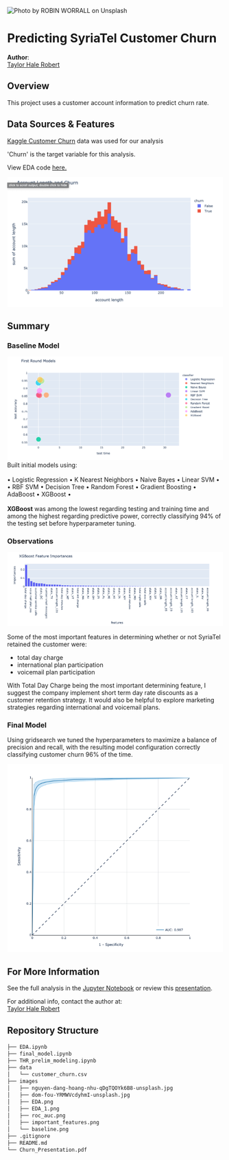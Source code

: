 ![Photo by <a href="https://unsplash.com/photos/FPt10LXK0cg">ROBIN WORRALL</a> on <a href="https://unsplash.com/photos/qDgTQOYk6B8">Unsplash</a>
  ](./images/robin-worrall-FPt10LXK0cg-unsplash.jpg)

# Predicting SyriaTel Customer Churn

**Author**: <br>[Taylor Hale Robert](mailto:taylorhale11@gmail.com)


## Overview

This project uses a customer account information to predict churn rate.

## Data Sources & Features

[Kaggle Customer Churn](https://www.kaggle.com/becksddf/churn-in-telecoms-dataset) data was used for our analysis

'Churn' is the target variable for this analysis. 

View EDA code [here.](./EDA.ipynb)

![eda plot](./images/EDA.png)

## Summary
### Baseline Model
![baseline regression](./images/initial_models.png)
Built initial models using:<br><br>
• Logistic Regression • K Nearest Neighbors • Naive Bayes • Linear SVM •<br>
• RBF SVM • Decision Tree • Random Forest • Gradient Boosting • AdaBoost • XGBoost • <br><br>
**XGBoost** was among the lowest regarding testing and training time and among the highest regarding predictive power, correctly classifying 94% of the testing set before hyperparameter tuning.
   

### Observations
![important features](./images/important_features.png)

Some of the most important features in determining whether or not SyriaTel retained the customer were: 
<ul><li>total day charge</li>
    <li>international plan participation</li>
    <li>voicemail plan participation</li></ul>

With Total Day Charge being the most important determining feature, I suggest the company implement short term day rate discounts as a customer retention strategy. It would also be helpful to explore marketing strategies regarding international and voicemail plans.

### Final Model
Using gridsearch we tuned the hyperparameters to maximize a balance of precision and recall, with the resulting model configuration correctly classifying customer churn 96% of the time.

![ROC/AUC curve](./images/roc_auc.png)

## For More Information

See the full analysis in the [Jupyter Notebook](./final-model.ipynb) or review this [presentation](./Churn_Presentation.pdf).

For additional info, contact the author at:<br>
[Taylor Hale Robert](mailto:taylorhale11@gmail.com)


## Repository Structure

```
├── EDA.ipynb
├── final_model.ipynb
├── THR_prelim_modeling.ipynb
├── data
│   └── customer_churn.csv
├── images
│   ├── nguyen-dang-hoang-nhu-qDgTQOYk6B8-unsplash.jpg
│   ├── dom-fou-YRMWVcdyhmI-unsplash.jpg
│   ├── EDA.png
│   ├── EDA_1.png
│   ├── roc_auc.png
│   ├── important_features.png
│   └── baseline.png
├── .gitignore
├── README.md
└── Churn_Presentation.pdf
